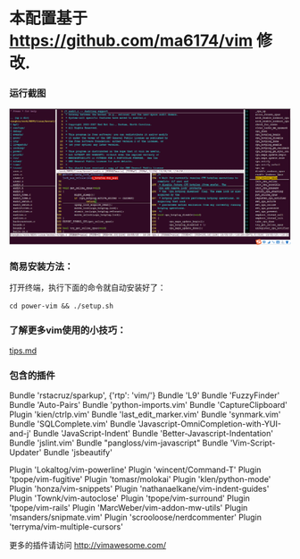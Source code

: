# 本配置基于 https://github.com/ma6174/vim 修改.

### 运行截图

![screenshot.png](screenshot.png)

### 简易安装方法：

打开终端，执行下面的命令就自动安装好了：

`cd power-vim && ./setup.sh`

### 了解更多vim使用的小技巧：

[tips.md](tips.md)

### 包含的插件
Bundle 'rstacruz/sparkup', {'rtp': 'vim/'}
Bundle 'L9'
Bundle 'FuzzyFinder'
Bundle 'Auto-Pairs'
Bundle 'python-imports.vim'
Bundle 'CaptureClipboard'
Plugin 'kien/ctrlp.vim'
Bundle 'last_edit_marker.vim'
Bundle 'synmark.vim'
Bundle 'SQLComplete.vim'
Bundle 'Javascript-OmniCompletion-with-YUI-and-j'
Bundle 'JavaScript-Indent'
Bundle 'Better-Javascript-Indentation'
Bundle 'jslint.vim'
Bundle "pangloss/vim-javascript"
Bundle 'Vim-Script-Updater'
Bundle 'jsbeautify'

Plugin 'Lokaltog/vim-powerline'
Plugin 'wincent/Command-T'
Plugin 'tpope/vim-fugitive'
Plugin 'tomasr/molokai'
Plugin 'klen/python-mode'
Plugin 'honza/vim-snippets'
Plugin 'nathanaelkane/vim-indent-guides'
Plugin 'Townk/vim-autoclose'
Plugin 'tpope/vim-surround'
Plugin 'tpope/vim-rails'
Plugin 'MarcWeber/vim-addon-mw-utils'
Plugin 'msanders/snipmate.vim'
Plugin 'scrooloose/nerdcommenter'
Plugin 'terryma/vim-multiple-cursors'

更多的插件请访问 http://vimawesome.com/
